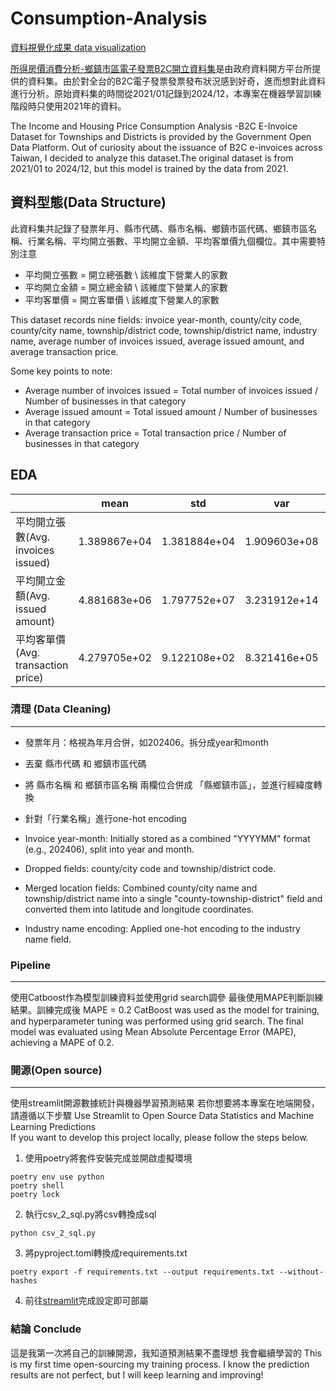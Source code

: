 # Consumption-Analysis

[資料視覺化成果 data visualization](https://consumption-analysis-crmmf9lrucpzhr3kawflrd.streamlit.app/)

[所得房價消費分析-鄉鎮市區電子發票B2C開立資料集](https://data.gov.tw/dataset/36862)是由政府資料開方平台所提供的資料集。由於對全台的B2C電子發票發票發布狀況感到好奇，進而想對此資料進行分析。原始資料集的時間從2021/01記錄到2024/12，本專案在機器學習訓練階段時只使用2021年的資料。

The Income and Housing Price Consumption Analysis -B2C E-Invoice Dataset for Townships and Districts is provided by the Government Open Data Platform. Out of curiosity about the issuance of B2C e-invoices across Taiwan, I decided to analyze this dataset.The original dataset is from 2021/01 to 2024/12, but this model is trained by the data from 2021.

## 資料型態(Data Structure)
此資料集共記錄了發票年月、縣市代碼、縣市名稱、鄉鎮市區代碼、鄉鎮市區名稱、行業名稱、平均開立張數、平均開立金額、平均客單價九個欄位。其中需要特別注意

* 平均開立張數 = 開立總張數 \ 該維度下營業人的家數
* 平均開立金額 = 開立總金額 \ 該維度下營業人的家數
* 平均客單價 = 開立客單價 \ 該維度下營業人的家數

This dataset records nine fields: invoice year-month, county/city code, county/city name, township/district code, township/district name, industry name, average number of invoices issued, average issued amount, and average transaction price.

Some key points to note:

* Average number of invoices issued = Total number of invoices issued / Number of businesses in that category
* Average issued amount = Total issued amount / Number of businesses in that category
* Average transaction price = Total transaction price / Number of businesses in that category



## EDA
|                | mean         | std          | var          | min   | max       |
|----------------|--------------|--------------|--------------|-------|-----------|
| 平均開立張數(Avg. invoices issued)   | 1.389867e+04 | 1.381884e+04 | 1.909603e+08 | 16    | 309155    |
| 平均開立金額(Avg. issued amount)   | 4.881683e+06 | 1.797752e+07 | 3.231912e+14 | 33590 | 542486725 |
| 平均客單價(Avg. transaction price)     | 4.279705e+02 | 9.122108e+02 | 8.321416e+05 | 61    | 48869     |


### 清理 (Data Cleaning)
---
* 發票年月：格視為年月合併，如202406。拆分成year和month
* 丟棄 縣市代碼 和 鄉鎮市區代碼
* 將 縣市名稱 和 鄉鎮市區名稱 兩欄位合併成 「縣鄉鎮市區」，並進行經緯度轉換
* 針對「行業名稱」進行one-hot encoding

* Invoice year-month: Initially stored as a combined "YYYYMM" format (e.g., 202406), split into year and month.
* Dropped fields: county/city code and township/district code.
* Merged location fields: Combined county/city name and township/district name into a single "county-township-district" field and converted them into latitude and longitude coordinates.
* Industry name encoding: Applied one-hot encoding to the industry name field.

### Pipeline
---
使用Catboost作為模型訓練資料並使用grid search調參
最後使用MAPE判斷訓練結果。訓練完成後 MAPE = 0.2
CatBoost was used as the model for training, and hyperparameter tuning was performed using grid search.
The final model was evaluated using Mean Absolute Percentage Error (MAPE), achieving a MAPE of 0.2.

### 開源(Open source)
---
使用streamlit開源數據統計與機器學習預測結果
若你想要將本專案在地端開發，請遵循以下步驟
Use Streamlit to Open Source Data Statistics and Machine Learning Predictions  
If you want to develop this project locally, please follow the steps below.
1. 使用poetry將套件安裝完成並開啟虛擬環境
```
poetry env use python
poetry shell
poetry lock
```
2. 執行csv_2_sql.py將csv轉換成sql
```
python csv_2_sql.py
```
3. 將pyproject.toml轉換成requirements.txt
```
poetry export -f requirements.txt --output requirements.txt --without-hashes
```
4. 前往[streamlit](https://share.streamlit.io/)完成設定即可部屬

### 結論 Conclude
這是我第一次將自己的訓練開源，我知道預測結果不盡理想
我會繼續學習的
This is my first time open-sourcing my training process. I know the prediction results are not perfect, but I will keep learning and improving!
